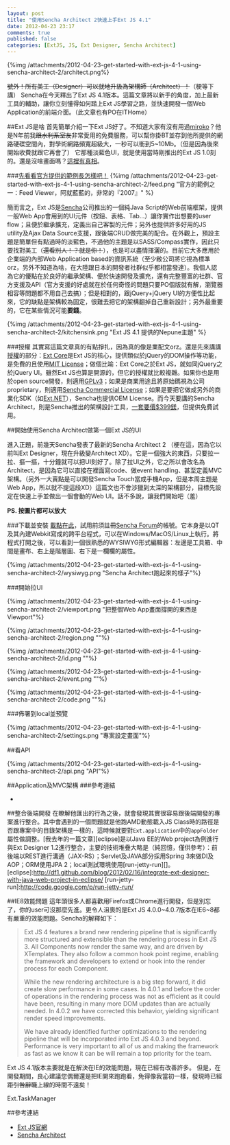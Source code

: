 ```yaml
---
layout: post
title: "使用Sencha Architect 2快速上手Ext JS 4.1"
date: 2012-04-23 23:17
comments: true                                 
published: false
categories: [ExtJS, JS, Ext Designer, Sencha Architect]
---
```


{%img /attachments/2012-04-23-get-started-with-ext-js-4-1-using-sencha-architect-2/architect.png%}

<del>號外！所有美工（Designer）可以就地升級為架構師（Architect）！</del>（梗等下講）
Sencha在今天釋出了Ext JS 4.1版本。這篇文章將以新手的角度，加上最新工具的輔助，讓你立刻懂得如何踏上Ext JS學習之路，並快速開發一個Web Application的前端介面。（此文章也有PO在ITHome）

##Ext JS是啥
首先簡單介紹一下Ext JS好了。不知道大家有沒有用過[miroko](http://miroko.tw)？他是N年前我<del>跟水利系室友</del>非常愛用的免費服務，可以幫你掛BT並存到他所提供的網路硬碟空間內，對學術網路頻寬超級大，一秒可以衝到5~10Mb。（但是因為後來開始收費就跟它再會了） 它那種淡藍色UI，就是使用當時剛推出的Ext JS 1.0刻的。還是沒啥畫面嗎？[這裡有真相](http://www.freegroup.org/2009/06/free-online-storage-miroko/)。

###[先看看官方提供的範例長怎樣吧！](http://dev.sencha.com/deploy/ext-4.1.0-gpl/examples/)
{%img /attachments/2012-04-23-get-started-with-ext-js-4-1-using-sencha-architect-2/feed.png "官方的範例之一：Feed Viewer，阿就藍藍的，非常的『2007』" %}

簡而言之，Ext JS是[Sencha][]公司推出的一個純Java Script的Web前端框架，提供一般Web App會用到的UI元件（按鈕、表格、Tab…）讓你實作出想要的user flow；且便於繼承擴充，定義出自己客製的元件；另外也提供許多好用的JS utility及Ajax Data Source支援，跟後端CRUD做完美的配合。在外觀上，預設主題是簡單但有點過時的淡藍色，不過他的主題是以SASS/Compass實作，因此只要找對美工（<del>還看別人！？就是你！</del>），也是可以盡情揮灑的。目前它大多應用於企業端的內部Web Application based的資訊系統（至少敝公司將它視為標準orz，另外不知道為啥，在大陸跟日本的開發者社群似乎都相當發達）。我個人認為它的優點在於良好的繼承架構、便於快速開發及擴充，還有完整豐富的社群、官方支援及API（官方支援的好處就在於任何奇怪的問題只要PO個版就有解，瀏覽器相容等問題都不用自己去搞）；但是相對的，跟jQuery+jQuery UI的方便性比起來，它的缺點是架構較為固定，很難去把它的架構翻掉自己重新設計；另外最重要的，它在某些情況可能**要錢**。


{%img /attachments/2012-04-23-get-started-with-ext-js-4-1-using-sencha-architect-2/kitchensink.png "Ext JS 4.1 提供的Nepune主題" %}

<!--more-->

###授權
其實寫這篇文章真的有點掙扎，因為真的像是業配文orz。還是先來講講[授權][license]的部分：[Ext Core][]是Ext JS的核心，提供類似於jQuery的DOM操作等功能，是免費的且使用[MIT License][]；做個比喻：Ext Core之於Ext JS，就如同jQuery之於jQuery UI。雖然Ext JS也算是開源的，但它的授權就比較複雜。如果你也是用於open source開發，則適用[GPLv3][]；如果是商業用途且將原始碼視為公司proprietary，則適用[Sencha Commercial License][]；如果是要把它做成另外的商業化SDK（如[Ext.NET][]），Sencha也提供OEM License。而今天要講的Sencha Architect，則是Sencha推出的架構設計工具，[一套要價$399鎂][architect license]，但提供免費試用。

[Sencha]:http://www.sencha.com
[license]:http://www.sencha.com/products/extjs/license/
[Ext Core]:http://www.sencha.com/products/extcore
[MIT License]:http://www.opensource.org/licenses/mit-license.php
[GPLv3]:http://www.gnu.org/copyleft/gpl.html
[Sencha Commercial License]:http://www.sencha.com/legal/sencha-commercial-software-license-agreement/
[Ext.NET]:http://www.ext.net/
[architect license]:http://www.sencha.com/products/architect/license/


##開始使用Sencha Architect做第一個Ext JS的UI


[neptune]:http://docs.sencha.com/ext-js/4-1/extjs-build/examples/kitchensink/

  
進入正題，前幾天Sencha發表了最新的Sencha Architect 2 （梗在這，因為它以前叫Ext Designer，現在升級變Architect XD）。它是一個強大的東西，只要拉一拉、摳一摳，十分鐘就可以把UI刻好了。除了拉UI之外，它之所以會改名為Architect，是因為它可以直接在裡面寫code、做event handling、甚至定義MVC架構。（另外一大賣點是可以開發Sencha Touch當成手機App，但是本周主題是Web App，所以就不提這段XD）這篇文也不會涉獵到太深的架構部分，目標先設定在快速上手並做出一個會動的Web UI。話不多說，讓我們開始吧（羞）

**PS. 按圖片都可以放大**

###下載並安裝
[載點在此][architect]，試用前須註冊[Sencha Forum](http://www.sencha.com/forum/)的帳號。它本身是以QT及其內建Webkit寫成的跨平台程式，可以在Windows/MacOS/Linux上執行。將程式打開之後，可以看到一個很熟悉的WYSIWYG形式編輯器：左邊是工具箱、中間是畫布、右上是階層圖、右下是一欄欄的屬性。

{%img /attachments/2012-04-23-get-started-with-ext-js-4-1-using-sencha-architect-2/wysiwyg.png "Sencha Architect跑起來的樣子"%}


###開始拉UI


{%img /attachments/2012-04-23-get-started-with-ext-js-4-1-using-sencha-architect-2/viewport.png "把整個Web App畫面撐開的東西是Viewport"%}


{%img /attachments/2012-04-23-get-started-with-ext-js-4-1-using-sencha-architect-2/region.png ""%}


{%img /attachments/2012-04-23-get-started-with-ext-js-4-1-using-sencha-architect-2/id.png ""%}

{%img /attachments/2012-04-23-get-started-with-ext-js-4-1-using-sencha-architect-2/event.png ""%}

{%img /attachments/2012-04-23-get-started-with-ext-js-4-1-using-sencha-architect-2/code.png ""%}


###佈署到local並預覽

{%img /attachments/2012-04-23-get-started-with-ext-js-4-1-using-sencha-architect-2/settings.png "專案設定畫面"%}

##看API

{%img /attachments/2012-04-23-get-started-with-ext-js-4-1-using-sencha-architect-2/api.png "API"%}

##Application及MVC架構
###參考連結
*	[MVC Architecture]:http://docs.sencha.com/ext-js/4-1/#!/guide/application_architecture

##整合後端開發
在瞭解他匯出的行為之後，就會發現其實很容易跟後端開發的專案進行整合。其中會遇到的一個問題就是他跑AMD動態載入JS Class時的路徑是否跟專案中的目錄架構是一樣的，這時候就要對`Ext.application`中的`appFolder`屬性做調整。[我去年的一篇文章][eclipse]是以Java EE的Web project為例進行與Ext Designer 1.2進行整合，主要的技術堆疊大略是（純回憶，僅供參考）：前後端以REST進行溝通（JAX-RS）；Servlet及JAVA部分採用Spring 3來做DI及AOP；ORM使用JPA 2；local測試環境使用[run-jetty-run][]。
[eclipse]:http://df1.github.com/blog/2012/02/16/integrate-ext-designer-with-java-web-project-in-eclipse/
[run-jetty-run]:http://code.google.com/p/run-jetty-run/

##IE8效能問題
這年頭很多人都喜歡用Firefox或Chrome進行開發，但是別忘了，你的user可沒那麼先進。更令人沮喪的是Ext JS 4.0.0~4.0.7版本在IE6~8都有嚴重的效能問題。Sencha的解釋如下：
>	Ext JS 4 features a brand new rendering pipeline that is significantly more structured and extensible than the rendering process in Ext JS 3. All Components now render the same way, and are driven by XTemplates. They also follow a common hook point regime, enabling the framework and developers to extend or hook into the render process for each Component.
>	
>	While the new rendering architecture is a big step forward, it did create slow performance in some cases. In 4.0.1 and before the order of operations in the rendering process was not as efficient as it could have been, resulting in many more DOM updates than are actually needed. In 4.0.2 we have corrected this behavior, yielding significant render speed improvements.
>	
>	We have already identified further optimizations to the rendering pipeline that will be incorporated into Ext JS 4.0.3 and beyond. Performance is very important to all of us and making the framework as fast as we know it can be will remain a top priority for the team.

Ext JS 4.1版本主要就是在解決在IE的效能問題，現在已經有改善許多。 但是，在開發期間，良心建議您偶爾還是把IE開來跑跑看，免得像我當初一樣，發現時已經距<del>引咎辭職</del>上線的時間不遠矣！


Ext.TaskManager




##參考連結
*	[Ext JS官網][extjs]
*	[Sencha Architect][architect]

[architect]:http://www.sencha.com/products/architect/
[extjs]:http://www.sencha.com/products/extjs/
